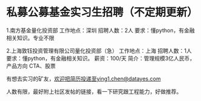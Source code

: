 # 私募公募基金实习生招聘（不定期更新）

1.南方基金量化投资部
  工作地点：深圳
  招聘人数：2人
  要求：懂python，有金融相关知识。专业不限
<p>
2.上海敦钰投资管理有限公司量化投资部（急） 
  工作地点：上海
  招聘人数：1人
  要求：懂python，有金融相关知识。
  薪资：100/天
  简介：管理规模3亿人民币，产品方向 CTA、股票

有想去实习的矿友，欢迎把简历投递至ying1.chen@datayes.com
<p>
人数有限，最好附上社区发帖的链接，看一下研究跟工程能力，好做推荐。